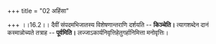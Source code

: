 +++
title = "02 अहिंसा"

+++
।।16.2।। दैवीं संपदमभिजातस्य विशेषणान्तराणि दर्शयति -- **किञ्चेति।**
त्यागशब्देन दानं कस्मान्नोच्यते तत्राह -- **पूर्वमिति।**
लज्जाऽकार्यनिवृत्तिहेतुगर्हानिमित्ता मनोवृत्तिः।
